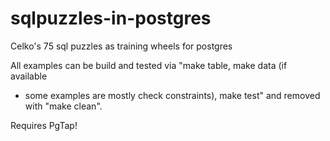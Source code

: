 sqlpuzzles-in-postgres
======================

Celko's 75 sql puzzles as training wheels for postgres

All examples can be build and tested via "make table, make data (if available
- some examples are mostly check constraints), make test" and removed with
"make clean".

Requires PgTap!
